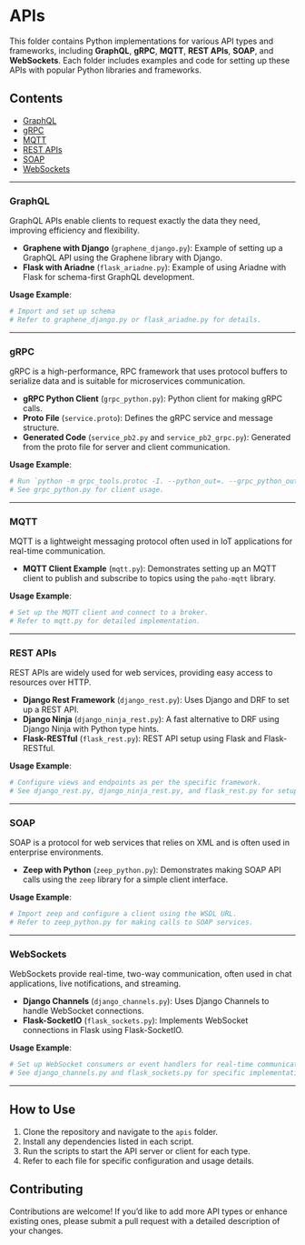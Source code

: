 # APIs

This folder contains Python implementations for various API types and frameworks, including **GraphQL**, **gRPC**, **MQTT**, **REST APIs**, **SOAP**, and **WebSockets**. Each folder includes examples and code for setting up these APIs with popular Python libraries and frameworks.

## Contents

- [GraphQL](#graphql)
- [gRPC](#grpc)
- [MQTT](#mqtt)
- [REST APIs](#rest-apis)
- [SOAP](#soap)
- [WebSockets](#websockets)

---

### GraphQL

GraphQL APIs enable clients to request exactly the data they need, improving efficiency and flexibility.

- **Graphene with Django** (`graphene_django.py`): Example of setting up a GraphQL API using the Graphene library with Django.
- **Flask with Ariadne** (`flask_ariadne.py`): Example of using Ariadne with Flask for schema-first GraphQL development.

**Usage Example**:
```python
# Import and set up schema
# Refer to graphene_django.py or flask_ariadne.py for details.
```

---

### gRPC

gRPC is a high-performance, RPC framework that uses protocol buffers to serialize data and is suitable for microservices communication.

- **gRPC Python Client** (`grpc_python.py`): Python client for making gRPC calls.
- **Proto File** (`service.proto`): Defines the gRPC service and message structure.
- **Generated Code** (`service_pb2.py` and `service_pb2_grpc.py`): Generated from the proto file for server and client communication.

**Usage Example**:
```python
# Run `python -m grpc_tools.protoc -I. --python_out=. --grpc_python_out=. service.proto` to generate service_pb2.py files.
# See grpc_python.py for client usage.
```

---

### MQTT

MQTT is a lightweight messaging protocol often used in IoT applications for real-time communication.

- **MQTT Client Example** (`mqtt.py`): Demonstrates setting up an MQTT client to publish and subscribe to topics using the `paho-mqtt` library.

**Usage Example**:
```python
# Set up the MQTT client and connect to a broker.
# Refer to mqtt.py for detailed implementation.
```

---

### REST APIs

REST APIs are widely used for web services, providing easy access to resources over HTTP.

- **Django Rest Framework** (`django_rest.py`): Uses Django and DRF to set up a REST API.
- **Django Ninja** (`django_ninja_rest.py`): A fast alternative to DRF using Django Ninja with Python type hints.
- **Flask-RESTful** (`flask_rest.py`): REST API setup using Flask and Flask-RESTful.

**Usage Example**:
```python
# Configure views and endpoints as per the specific framework.
# See django_rest.py, django_ninja_rest.py, and flask_rest.py for setup.
```

---

### SOAP

SOAP is a protocol for web services that relies on XML and is often used in enterprise environments.

- **Zeep with Python** (`zeep_python.py`): Demonstrates making SOAP API calls using the `zeep` library for a simple client interface.

**Usage Example**:
```python
# Import zeep and configure a client using the WSDL URL.
# Refer to zeep_python.py for making calls to SOAP services.
```

---

### WebSockets

WebSockets provide real-time, two-way communication, often used in chat applications, live notifications, and streaming.

- **Django Channels** (`django_channels.py`): Uses Django Channels to handle WebSocket connections.
- **Flask-SocketIO** (`flask_sockets.py`): Implements WebSocket connections in Flask using Flask-SocketIO.

**Usage Example**:
```python
# Set up WebSocket consumers or event handlers for real-time communication.
# See django_channels.py and flask_sockets.py for specific implementations.
```

---

## How to Use

1. Clone the repository and navigate to the `apis` folder.
2. Install any dependencies listed in each script.
3. Run the scripts to start the API server or client for each type.
4. Refer to each file for specific configuration and usage details.

## Contributing

Contributions are welcome! If you’d like to add more API types or enhance existing ones, please submit a pull request with a detailed description of your changes.
